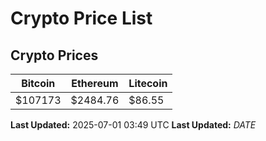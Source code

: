 # Crypto Price List

## Crypto Prices
| Bitcoin | Ethereum | Litecoin |
| ------- | -------- | -------- |
| $107173 | $2484.76 | $86.55 |
**Last Updated:** 2025-07-01 03:49 UTC
**Last Updated:** $DATE$
